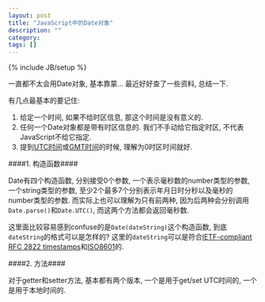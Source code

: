 ```yaml
---
layout: post
title: "JavaScript中的Date对象"
description: ""
category: 
tags: []
---
```

{% include JB/setup %}

一直都不太会用Date对象, 基本靠蒙... 最近好好查了一些资料, 总结一下.

有几点最基本的要记住: 

1. 给定一个时间, 如果不给时区信息, 那这个时间是没有意义的.
2. 任何一个Date对象都是带有时区信息的. 我们不手动给它指定时区, 不代表JavaScript不给它指定.
3. 提到[UTC时间](http://en.wikipedia.org/wiki/Coordinated_Universal_Time)或[GMT时间](http://en.wikipedia.org/wiki/Greenwich_Mean_Time)的时候, 理解为0时区时间就好.

####1. 构造函数####

Date有四个构造函数, 分别接受0个参数, 一个表示毫秒数的number类型的参数, 一个string类型的参数, 至少2个最多7个分别表示年月日时分秒以及毫秒的number类型的参数. 而实际上也可以理解为只有前两种, 因为后两种会分别调用`Date.parse()`和`Date.UTC()`, 而这两个方法都会返回毫秒数. 

<!--more-->

<script src="https://gist.github.com/Xidai/7902d6bf44256f7d76d3.js"></script>


这里面比较容易感到confuse的是`Date(dateString)`这个构造函数, 到底`dateString`的格式可以是怎样的? 这里的`dateString`可以是符合[IETF-compliant RFC 2822 timestamps](http://tools.ietf.org/html/rfc2822#page-14)和[ISO8601](http://www.ecma-international.org/ecma-262/5.1/#sec-15.9.1.15)的.


####2. 方法####

对于getter和setter方法, 基本都有两个版本, 一个是用于get/set UTC时间的, 一个是用于本地时间的.